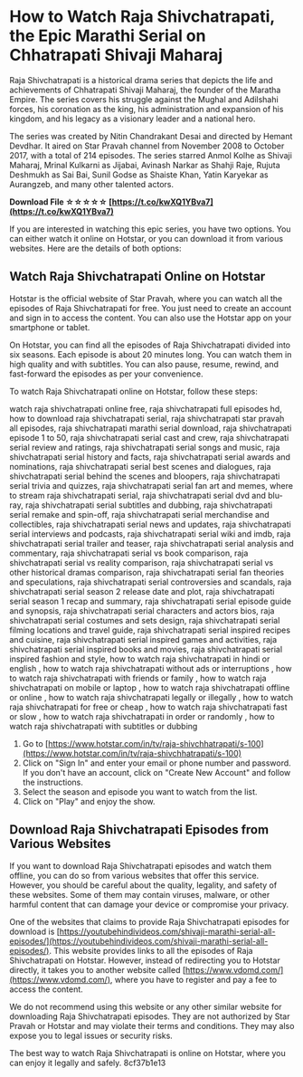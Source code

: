 # How to Watch Raja Shivchatrapati, the Epic Marathi Serial on Chhatrapati Shivaji Maharaj
 
Raja Shivchatrapati is a historical drama series that depicts the life and achievements of Chhatrapati Shivaji Maharaj, the founder of the Maratha Empire. The series covers his struggle against the Mughal and Adilshahi forces, his coronation as the king, his administration and expansion of his kingdom, and his legacy as a visionary leader and a national hero.
 
The series was created by Nitin Chandrakant Desai and directed by Hemant Devdhar. It aired on Star Pravah channel from November 2008 to October 2017, with a total of 214 episodes. The series starred Anmol Kolhe as Shivaji Maharaj, Mrinal Kulkarni as Jijabai, Avinash Narkar as Shahji Raje, Rujuta Deshmukh as Sai Bai, Sunil Godse as Shaiste Khan, Yatin Karyekar as Aurangzeb, and many other talented actors.
 
**Download File ☆☆☆☆☆ [https://t.co/kwXQ1YBva7](https://t.co/kwXQ1YBva7)**


 
If you are interested in watching this epic series, you have two options. You can either watch it online on Hotstar, or you can download it from various websites. Here are the details of both options:
 
## Watch Raja Shivchatrapati Online on Hotstar
 
Hotstar is the official website of Star Pravah, where you can watch all the episodes of Raja Shivchatrapati for free. You just need to create an account and sign in to access the content. You can also use the Hotstar app on your smartphone or tablet.
 
On Hotstar, you can find all the episodes of Raja Shivchatrapati divided into six seasons. Each episode is about 20 minutes long. You can watch them in high quality and with subtitles. You can also pause, resume, rewind, and fast-forward the episodes as per your convenience.
 
To watch Raja Shivchatrapati online on Hotstar, follow these steps:
 
watch raja shivchatrapati online free,  raja shivchatrapati full episodes hd,  how to download raja shivchatrapati serial,  raja shivchatrapati star pravah all episodes,  raja shivchatrapati marathi serial download,  raja shivchatrapati episode 1 to 50,  raja shivchatrapati serial cast and crew,  raja shivchatrapati serial review and ratings,  raja shivchatrapati serial songs and music,  raja shivchatrapati serial history and facts,  raja shivchatrapati serial awards and nominations,  raja shivchatrapati serial best scenes and dialogues,  raja shivchatrapati serial behind the scenes and bloopers,  raja shivchatrapati serial trivia and quizzes,  raja shivchatrapati serial fan art and memes,  where to stream raja shivchatrapati serial,  raja shivchatrapati serial dvd and blu-ray,  raja shivchatrapati serial subtitles and dubbing,  raja shivchatrapati serial remake and spin-off,  raja shivchatrapati serial merchandise and collectibles,  raja shivchatrapati serial news and updates,  raja shivchatrapati serial interviews and podcasts,  raja shivchatrapati serial wiki and imdb,  raja shivchatrapati serial trailer and teaser,  raja shivchatrapati serial analysis and commentary,  raja shivchatrapati serial vs book comparison,  raja shivchatrapati serial vs reality comparison,  raja shivchatrapati serial vs other historical dramas comparison,  raja shivchatrapati serial fan theories and speculations,  raja shivchatrapati serial controversies and scandals,  raja shivchatrapati serial season 2 release date and plot,  raja shivchatrapati serial season 1 recap and summary,  raja shivchatrapati serial episode guide and synopsis,  raja shivchatrapati serial characters and actors bios,  raja shivchatrapati serial costumes and sets design,  raja shivchatrapati serial filming locations and travel guide,  raja shivchatrapati serial inspired recipes and cuisine,  raja shivchatrapati serial inspired games and activities,  raja shivchatrapati serial inspired books and movies,  raja shivchatrapati serial inspired fashion and style,  how to watch raja shivchatrapati in hindi or english ,  how to watch raja shivchatrapati without ads or interruptions ,  how to watch raja shivchatrapati with friends or family ,  how to watch raja shivchatrapati on mobile or laptop ,  how to watch raja shivchatrapati offline or online ,  how to watch raja shivchatrapati legally or illegally ,  how to watch raja shivchatrapati for free or cheap ,  how to watch raja shivchatrapati fast or slow ,  how to watch raja shivchatrapati in order or randomly ,  how to watch raja shivchatrapati with subtitles or dubbing
 
1. Go to [https://www.hotstar.com/in/tv/raja-shivchhatrapati/s-100](https://www.hotstar.com/in/tv/raja-shivchhatrapati/s-100)
2. Click on "Sign In" and enter your email or phone number and password. If you don't have an account, click on "Create New Account" and follow the instructions.
3. Select the season and episode you want to watch from the list.
4. Click on "Play" and enjoy the show.

## Download Raja Shivchatrapati Episodes from Various Websites
 
If you want to download Raja Shivchatrapati episodes and watch them offline, you can do so from various websites that offer this service. However, you should be careful about the quality, legality, and safety of these websites. Some of them may contain viruses, malware, or other harmful content that can damage your device or compromise your privacy.
 
One of the websites that claims to provide Raja Shivchatrapati episodes for download is [https://youtubehindivideos.com/shivaji-marathi-serial-all-episodes/](https://youtubehindivideos.com/shivaji-marathi-serial-all-episodes/). This website provides links to all the episodes of Raja Shivchatrapati on Hotstar. However, instead of redirecting you to Hotstar directly, it takes you to another website called [https://www.vdomd.com/](https://www.vdomd.com/), where you have to register and pay a fee to access the content.
 
We do not recommend using this website or any other similar website for downloading Raja Shivchatrapati episodes. They are not authorized by Star Pravah or Hotstar and may violate their terms and conditions. They may also expose you to legal issues or security risks.
 
The best way to watch Raja Shivchatrapati is online on Hotstar, where you can enjoy it legally and safely.
 8cf37b1e13
 
